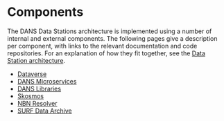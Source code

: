 Components
==========

The DANS Data Stations architecture is implemented using a number of internal and external components. The following pages give a description per component,
with links to the relevant documentation and code repositories. For an explanation of how they fit together, see
the [Data Station architecture](./datastation.md).

* [Dataverse](./dataverse.md)
* [DANS Microservices](./dans-microservices.md)
* [DANS Libraries](./dans-libraries.md)
* [Skosmos](./skosmos.md)
* [NBN Resolver](./nbn-resolver.md)
* [SURF Data Archive](./data-archive.md)